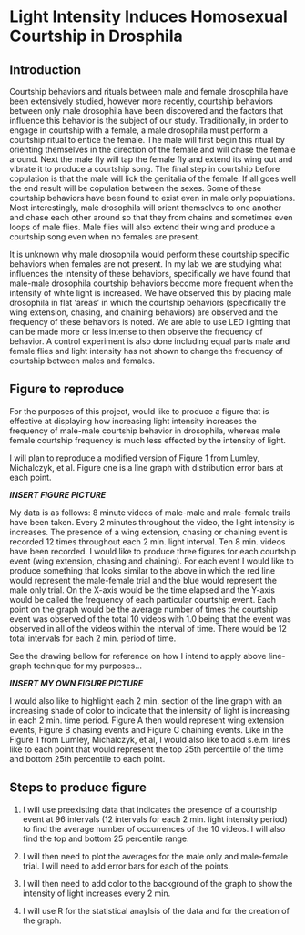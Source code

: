 # Light Intensity Induces Homosexual Courtship in Drosphila

## Introduction
Courtship behaviors and rituals between male and female drosophila have been
extensively studied, however more recently, courtship behaviors between only 
male drosophila have been discovered and the factors that influence this 
behavior is the subject of our study. Traditionally, in order to engage in 
courtship with a female, a male drosophila must perform a courtship ritual to 
entice the female. The male will first begin this ritual by orienting 
themselves in the direction of the female and will chase the female around. 
Next the male fly will tap the female fly and extend its wing out and vibrate 
it to produce a courtship song. The final step in courtship before copulation 
is that the male will lick the genitalia of the female. If all goes well the 
end result will be copulation between the sexes. Some of these courtship 
behaviors have been found to exist even in male only populations. Most 
interestingly, male drosophila will orient themselves to one another and chase 
each other around so that they from chains and sometimes even loops of male 
flies. Male flies will also extend their wing and produce a courtship song 
even when no females are present.

It is unknown why male drosophila would perform these courtship specific 
behaviors when females are not present. In my lab we are studying what 
influences the intensity of these behaviors, specifically we have found that 
male-male drosophila courtship behaviors become more frequent when the 
intensity of white light is increased. We have observed this by placing male 
drosophila in flat ‘areas’ in which the courtship behaviors (specifically the 
wing extension, chasing, and chaining behaviors) are observed and the frequency 
of these behaviors is noted. We are able to use LED lighting that can be made 
more or less intense to then observe the frequency of behavior. A control 
experiment is also done including equal parts male and female flies and light 
intensity has not shown to change the frequency of courtship between males and 
females. 

## Figure to reproduce
For the purposes of this project, would like to produce a figure that is 
effective at displaying how increasing light intensity increases the frequency 
of male-male courtship behavior in drosophila, whereas male female courtship 
frequency is much less effected by the intensity of light.

I will plan to reproduce a modified version of Figure 1 from Lumley, 
Michalczyk, et al. Figure one is a line graph with distribution error bars at
each point. 

***INSERT FIGURE PICTURE***

My data is as follows: 8 minute videos of male-male and male-female trails have 
been taken. Every 2 minutes throughout the video, the light intensity is 
increases. The presence of a wing extension, chasing or chaining event is 
recorded 12 times throughout each 2 min. light interval. Ten 8 min. videos 
have been recorded. I would like to produce three figures for each courtship 
event (wing extension, chasing and chaining). For each event I would like to 
produce something that looks similar to the above in which the red line would 
represent the male-female trial and the blue would represent the male only 
trial. On the X-axis would be the time elapsed and the Y-axis would be called 
the frequency of each particular courtship event. Each point on the graph 
would be the average number of times the courtship event was observed of the 
total 10 videos with 1.0 being that the event was observed in all of the videos 
within the interval of time. There would be 12 total intervals for each 2 min. 
period of time. 

See the drawing bellow for reference on how I intend to apply above line-graph 
technique for my purposes…

***INSERT MY OWN FIGURE PICTURE***

I would also like to highlight each 2 min. section of the line graph with an 
increasing shade of color to indicate that the intensity of light is 
increasing in each 2 min. time period. Figure A then would represent wing 
extension events, Figure B chasing events and Figure C chaining events. Like 
in the Figure 1 from Lumley, Michalczyk, et al, I would also like to add 
s.e.m. lines like to each point that would represent the top 25th percentile of 
the time and bottom 25th percentile to each point.

## Steps to produce figure
1. I will use preexisting data that indicates the presence of a courtship 
event at 96 intervals (12 intervals for each 2 min. light intensity 
period) to find the average number of occurrences of the 10 videos. 
I will also find the top and bottom 25 percentile range.
 
2. I will then need to plot the averages for the male only and male-female 
trial. I will need to add error bars for each of the points.
 
3. I will then need to add color to the background of the graph to show the 
intensity of light increases every 2 min.

4. I will use R for the statistical anaylsis of the data and for the creation
of the graph. 
